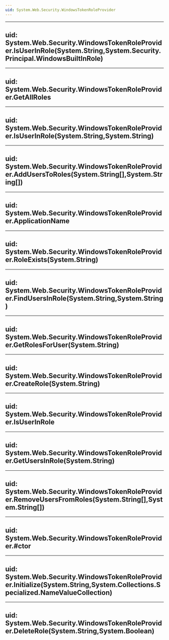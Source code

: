 ```yaml
---
uid: System.Web.Security.WindowsTokenRoleProvider
---
```


---
uid: System.Web.Security.WindowsTokenRoleProvider.IsUserInRole(System.String,System.Security.Principal.WindowsBuiltInRole)
---

---
uid: System.Web.Security.WindowsTokenRoleProvider.GetAllRoles
---

---
uid: System.Web.Security.WindowsTokenRoleProvider.IsUserInRole(System.String,System.String)
---

---
uid: System.Web.Security.WindowsTokenRoleProvider.AddUsersToRoles(System.String[],System.String[])
---

---
uid: System.Web.Security.WindowsTokenRoleProvider.ApplicationName
---

---
uid: System.Web.Security.WindowsTokenRoleProvider.RoleExists(System.String)
---

---
uid: System.Web.Security.WindowsTokenRoleProvider.FindUsersInRole(System.String,System.String)
---

---
uid: System.Web.Security.WindowsTokenRoleProvider.GetRolesForUser(System.String)
---

---
uid: System.Web.Security.WindowsTokenRoleProvider.CreateRole(System.String)
---

---
uid: System.Web.Security.WindowsTokenRoleProvider.IsUserInRole
---

---
uid: System.Web.Security.WindowsTokenRoleProvider.GetUsersInRole(System.String)
---

---
uid: System.Web.Security.WindowsTokenRoleProvider.RemoveUsersFromRoles(System.String[],System.String[])
---

---
uid: System.Web.Security.WindowsTokenRoleProvider.#ctor
---

---
uid: System.Web.Security.WindowsTokenRoleProvider.Initialize(System.String,System.Collections.Specialized.NameValueCollection)
---

---
uid: System.Web.Security.WindowsTokenRoleProvider.DeleteRole(System.String,System.Boolean)
---
